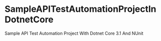 # SampleAPITestAutomationProjectInDotnetCore
Sample API Test Automation Project With Dotnet Core 3.1 And NUnit

